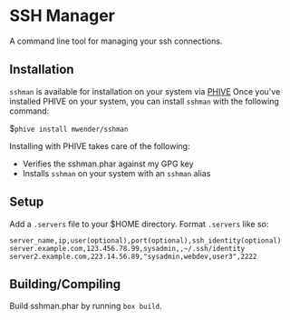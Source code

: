 # SSH Manager

A command line tool for managing your ssh connections.

## Installation

`sshman` is available for installation on your system via [PHIVE](https://phar.io) Once you've installed PHIVE on your system, you can install `sshman` with the following command:

$`phive install mwender/sshman`

Installing with PHIVE takes care of the following:

- Verifies the sshman.phar against my GPG key
- Installs `sshman` on your system with an `sshman` alias

## Setup

Add a `.servers` file to your $HOME directory. Format `.servers` like so:

```
server_name,ip,user(optional),port(optional),ssh_identity(optional)
server.example.com,123.456.78.99,sysadmin,,~/.ssh/identity
server2.example.com,223.14.56.89,"sysadmin,webdev,user3",2222
```

## Building/Compiling

Build sshman.phar by running `box build`.